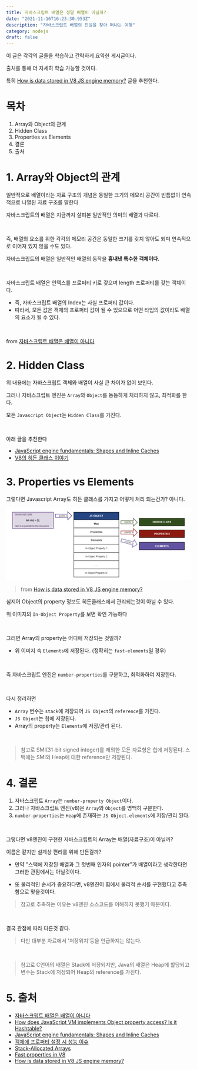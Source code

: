 ```yaml
---
title: 자바스크립트 배열은 정말 배열이 아닐까?
date: "2021-11-16T16:23:30.953Z"
description: "자바스크립트 배열의 진실을 찾아 떠나는 여행"
category: nodejs
draft: false
---
```


이 글은 각각의 글들을 학습하고 간략하게 요약한 게시글이다.

출처를 통해 더 자세히 학습 가능할 것이다.

특히 [How is data stored in V8 JS engine memory?](https://blog.dashlane.com/how-is-data-stored-in-v8-js-engine-memory/) 글을 추천한다.

# 목차

1. Array와 Object의 관계
2. Hidden Class
3. Properties vs Elements
4. 결론
5. 출처

# 1. Array와 Object의 관계

일반적으로 배열이라는 자료 구조의 개념은 동일한 크기의 메모리 공간이 빈틈없이 연속적으로 나열된 자료 구조를 말한다

자바스크립트의 배열은 지금까지 살펴본 일반적인 의미의 배열과 다르다. 

<br/>

즉, 배열의 요소를 위한 각각의 메모리 공간은 동일한 크기를 갖지 않아도 되며 연속적으로 이어져 있지 않을 수도 있다. 

자바스크립트의 배열은 일반적인 배열의 동작을 **흉내낸 특수한 객체이다**.

<br/>

자바스크립트 배열은 인덱스를 프로퍼티 키로 갖으며 length 프로퍼티를 갖는 객체이다. 
- 즉, 자바스크립트 배열의 Index는 사실 프로퍼티 값이다. 
- 따라서, 모든 값은 객체의 프로퍼티 값이 될 수 있으므로 어떤 타입의 값이라도 배열의 요소가 될 수 있다.
  
<br/>

from [자바스크립트 배열은 배열이 아니다](https://poiemaweb.com/js-array-is-not-arrray)

# 2. Hidden Class

위 내용에는 자바스크립트 객체와 배열이 사실 큰 차이가 없어 보인다.

그러나 자바스크립트 엔진은 `Array`와 `Object`를 동등하게 처리하지 않고, 최적화를 한다.

모든 `Javascript Object`는 `Hidden Class`를 가진다. 

<Br/>

아래 글을 추천한다
- [JavaScript engine fundamentals: Shapes and Inline Caches](https://mathiasbynens.be/notes/shapes-ics)
- [V8의 히든 클래스 이야기](https://engineering.linecorp.com/ko/blog/v8-hidden-class/)
# 3. Properties vs Elements

그렇다면 Javascript Array도 히든 클래스를 가지고 어떻게 처리 되는건가? 아니다. 

![Js-Object](./Js-Object.png)
> from [How is data stored in V8 JS engine memory?](https://blog.dashlane.com/how-is-data-stored-in-v8-js-engine-memory/) 

심지어 Object의 property 정보도 히든클래스에서 관리되는것이 아닐 수 있다. 

위 이미지의 `In-Object Property`를 보면 확인 가능하다

<br/>

그러면 Array의 property는 어디에 저장되는 것일까?
- 위 이미지 속 `Elements`에 저장된다. (정확히는 `fast-elements`일 경우)

<br/>

즉 자바스크립트 엔진은 `number-properties`를 구분하고, 최적화하여 저장한다. 

<br/>

다시 정리하면
- `Array` 변수는 `stack`에 저장되어 `JS Object`의 `reference`를 가진다.
- `JS Object`는 힙에 저장된다.
- Array의 property는 `Elements`에 저장/관리 된다.

<br/>

> 참고로 SMI(31-bit signed integer)를 제외한 모든 자료형은 힙에 저장된다. 
> 스택에는 SMI와 Heap에 대한 reference만 저장된다. 

# 4. 결론

1. 자바스크립트 `Array`는  `number-property Object`이다.
2. 그러나 자바스크립트 엔진(v8)은 `Array`와 `Object`를 명백히 구분한다.
3. `number-properties`는 `Heap`에 존재하는 `JS Object.elements`에 저장/관리 된다.

<br/>

그렇다면 v8엔진이 구현한 자바스크립트의 Array는 배열(자료구조)이 아닐까? 

이름은 같지만 설계상 편리를 위해 만든걸까?

- 만약 "스택에 저장된 배열과 그 첫번째 인자의 pointer"가 배열이라고 생각한다면 그러한 관점에서는 아닐것이다.

- 또 물리적인 순서가 중요하다면, v8엔진이 힙에서 물리적 순서를 구현했다고 추측함으로 맞을것이다.

> 참고로 추측하는 이유는 v8엔진 소스코드를 이해하지 못했기 때문이다.


<br/>

결국 관점에 따라 다른것 같다. 

> 다만 대부분 자료에서 '저장위치'등을 언급하지는 않는다.

<br/>

> 참고로 C언어의 배열은 Stack에 저장되지만, Java의 배열은 Heap에 할당되고 변수는 Stack에 저장되어 Heap의 reference를 가진다.


# 5. 출처
- [자바스크립트 배열은 배열이 아니다](https://poiemaweb.com/js-array-is-not-arrray)
- [How does JavaScript VM implements Object property access? Is it Hashtable?](https://stackoverflow.com/questions/6586670/how-does-javascript-vm-implements-object-property-access-is-it-hashtable)
- [JavaScript engine fundamentals: Shapes and Inline Caches](https://mathiasbynens.be/notes/shapes-ics)
- [객체에 프로퍼티 설정 시 성능 이슈](https://ohgyun.com/764)
- [Stack-Allocated Arrays](https://people.eecs.ku.edu/~jrmiller/Courses/JavaToC++/StackAllocatedArrays.html)
- [Fast properties in V8](https://v8.dev/blog/fast-properties)
- [How is data stored in V8 JS engine memory?](https://blog.dashlane.com/how-is-data-stored-in-v8-js-engine-memory/)